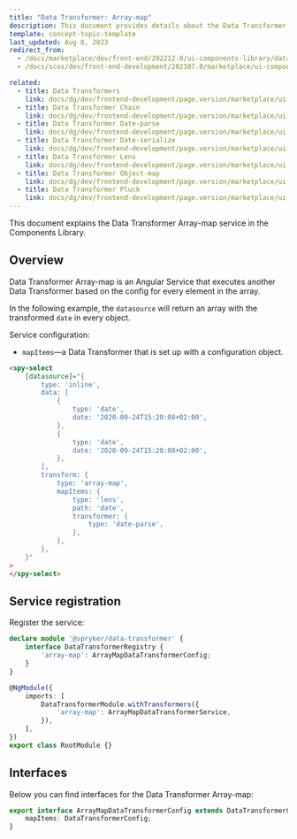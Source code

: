 ```yaml
---
title: "Data Transformer: Array-map"
description: This document provides details about the Data Transformer Array-map service in the Components Library.
template: concept-topic-template
last_updated: Aug 8, 2023
redirect_from:
  - /docs/marketplace/dev/front-end/202212.0/ui-components-library/data-transformers/data-transformer-array-map.html
  - /docs/scos/dev/front-end-development/202307.0/marketplace/ui-components-library/data-transformers/data-transformer-array-map.html

related:
  - title: Data Transformers
    link: docs/dg/dev/frontend-development/page.version/marketplace/ui-components-library/data-transformers/data-transformers.html
  - title: Data Transformer Chain
    link: docs/dg/dev/frontend-development/page.version/marketplace/ui-components-library/data-transformers/data-transformer-chain.html
  - title: Data Transformer Date-parse
    link: docs/dg/dev/frontend-development/page.version/marketplace/ui-components-library/data-transformers/data-transformer-date-parse.html
  - title: Data Transformer Date-serialize
    link: docs/dg/dev/frontend-development/page.version/marketplace/ui-components-library/data-transformers/data-transformer-date-serialize.html
  - title: Data Transformer Lens
    link: docs/dg/dev/frontend-development/page.version/marketplace/ui-components-library/data-transformers/data-transformer-lens.html
  - title: Data Transformer Object-map
    link: docs/dg/dev/frontend-development/page.version/marketplace/ui-components-library/data-transformers/data-transformer-object-map.html
  - title: Data Transformer Pluck
    link: docs/dg/dev/frontend-development/page.version/marketplace/ui-components-library/data-transformers/data-transformer-pluck.html
---
```


This document explains the Data Transformer Array-map service in the Components Library.

## Overview

Data Transformer Array-map is an Angular Service that executes another Data Transformer based on the config for every element in the array.

In the following example, the `datasource` will return an array with the transformed `date` in every object.

Service configuration:

- `mapItems`—a Data Transformer that is set up with a configuration object.

```html
<spy-select
    [datasource]="{
        type: 'inline',
        data: [
            {
                type: 'date',
                date: '2020-09-24T15:20:08+02:00',
            },
            {
                type: 'date',
                date: '2020-09-24T15:20:08+02:00',
            },
        ],
        transform: {
            type: 'array-map',
            mapItems: {
                type: 'lens',
                path: 'date',
                transformer: {
                    type: 'date-parse',
                },
            },
        },
    }"
>
</spy-select>
```

## Service registration

Register the service:

```ts
declare module '@spryker/data-transformer' {
    interface DataTransformerRegistry {
        'array-map': ArrayMapDataTransformerConfig;
    }
}

@NgModule({
    imports: [
        DataTransformerModule.withTransformers({
            'array-map': ArrayMapDataTransformerService,
        }),
    ],
})
export class RootModule {}
```

## Interfaces

Below you can find interfaces for the Data Transformer Array-map:

```ts
export interface ArrayMapDataTransformerConfig extends DataTransformerConfig {
    mapItems: DataTransformerConfig;
}
```

